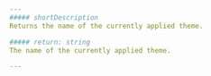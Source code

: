 ```yaml
---
##### shortDescription
Returns the name of the currently applied theme.

##### return: string
The name of the currently applied theme.

---
```

